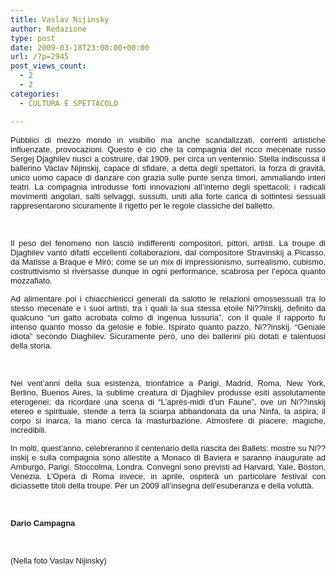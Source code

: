 ```yaml
---
title: Vaslav Nijinsky
author: Redazione
type: post
date: 2009-03-18T23:00:00+00:00
url: /?p=2945
post_views_count:
  - 2
  - 2
categories:
  - CULTURA E SPETTACOLO

---
```

<p style="text&#45;align: justify">
  <font face="Tahoma, sans&#45;serif"><font size="2">Pubblici di mezzo mondo in visibilio ma anche scandalizzati, correnti artistiche influenzate, provocazioni. Questo &egrave; ci&ograve; che la compagnia del ricco mecenate russo Sergej Djaghilev riusc&igrave; a costruire, dal 1909, per circa un ventennio. Stella indiscussa il ballerino Vaclav Nijinskij, capace di sfidare, a detta degli spettatori, la forza di gravit&agrave;, unico uomo capace di danzare con grazia sulle punte senza timori, ammaliando interi teatri. La compagnia introdusse forti innovazioni all&rsquo;interno degli spettacoli; i radicali movimenti angolari, salti selvaggi, sussulti, uniti alla forte carica di sottintesi sessuali rappresentarono sicuramente il rigetto per le regole classiche del balletto. </font></font>
</p>

<p align="justify" style="margin&#45;bottom: 0cm">
  &nbsp;
</p>

<p align="justify" style="margin&#45;bottom: 0cm">
  <font face="Tahoma, sans&#45;serif"><font size="2">Il peso del fenomeno non lasci&ograve; indifferenti compositori, pittori, artisti. La troupe di Djaghilev vant&ograve; difatti eccellenti collaborazioni, dal compositore Stravinskij a Picasso, da Matisse a Braque e Mir&ograve;; come se un mix di impressionismo, surrealismo, cubismo, costruttivismo si riversasse dunque in ogni performance, scabrosa per l&rsquo;epoca quanto mozzafiato. </font></font>
</p>

<p align="justify" style="margin&#45;bottom: 0cm">
  <font face="Tahoma, sans&#45;serif"><font size="2">Ad alimentare poi i chiacchiericci generali da salotto le relazioni omossessuali tra lo stesso mecenate e i suoi artisti, tra i quali la sua stessa etoile Ni??inskij, definito da qualcuno &ldquo;un gatto acrobata colmo di ingenua lussuria&rdquo;, con il quale il rapporto fu intenso quanto mosso da gelosie e fobie. Ispirato quanto pazzo, Ni??inskij. &ldquo;Geniale idiota&rdquo; secondo Diaghilev. Sicuramente per&ograve;, uno dei ballerini pi&ugrave; dotati e talentuosi della storia. </font></font>
</p>

<p align="justify" style="margin&#45;bottom: 0cm">
  &nbsp;
</p>

<p align="justify" style="margin&#45;bottom: 0cm">
  <font face="Tahoma, sans&#45;serif"><font size="2">Nei vent&rsquo;anni della sua esistenza, trionfatrice a Parigi, Madrid, Roma, New York, Berlino, Buenos Aires, la sublime creatura di Djaghilev produsse esiti assolutamente eterogenei; da ricordare una scena di &ldquo;L&rsquo;apr&egrave;s&#45;midi d&rsquo;un Faune&rdquo;, ove un Ni??inskij etereo e spirituale, stende a terra la sciarpa abbandonata da una Ninfa, la aspira, il corpo si inarca, la mano cerca la masturbazione. Atmosfere di piacere, magiche, incredibili. </font></font>
</p>

<p align="justify" style="margin&#45;bottom: 0cm">
  <font face="Tahoma, sans&#45;serif"><font size="2">In molti, quest&rsquo;anno, celebreranno il centenario della nascita dei Ballets: mostre su Ni??inskij e sulla compagnia sono allestite a Monaco di Baviera e saranno inaugurate ad Amburgo, Parigi, Stoccolma, Londra. Convegni sono previsti ad Harvard, Yale, Boston, Venezia. L&rsquo;Opera di Roma invece, in aprile, ospiter&agrave; un particolare festival con diciassette titoli della troupe. Per un 2009 all&rsquo;insegna dell&rsquo;esuberanza e della volutt&agrave;. </font></font>
</p>

<p align="justify" style="margin&#45;bottom: 0cm">
  &nbsp;
</p>

<p align="justify" style="margin&#45;bottom: 0cm">
  <font face="Tahoma, sans&#45;serif"><font size="2"><strong>Dario Campagna</strong></font></font>
</p>

<p align="justify" style="margin&#45;bottom: 0cm">
  &nbsp;
</p>

<p align="justify" style="margin&#45;bottom: 0cm">
  <font face="Tahoma, sans&#45;serif"><font size="2">(Nella foto Vaslav Nijinsky)</font></font>
</p>